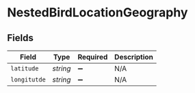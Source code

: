 # NestedBirdLocationGeography


## Fields

| Field              | Type               | Required           | Description        |
| ------------------ | ------------------ | ------------------ | ------------------ |
| `latitude`         | *string*           | :heavy_minus_sign: | N/A                |
| `longitutde`       | *string*           | :heavy_minus_sign: | N/A                |